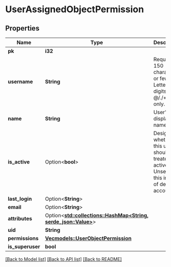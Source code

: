 # UserAssignedObjectPermission

## Properties

Name | Type | Description | Notes
------------ | ------------- | ------------- | -------------
**pk** | **i32** |  | [readonly]
**username** | **String** | Required. 150 characters or fewer. Letters, digits and @/./+/-/_ only. | 
**name** | **String** | User's display name. | 
**is_active** | Option<**bool**> | Designates whether this user should be treated as active. Unselect this instead of deleting accounts. | [optional]
**last_login** | Option<**String**> |  | [optional]
**email** | Option<**String**> |  | [optional]
**attributes** | Option<[**std::collections::HashMap<String, serde_json::Value>**](serde_json::Value.md)> |  | [optional]
**uid** | **String** |  | [readonly]
**permissions** | [**Vec<models::UserObjectPermission>**](UserObjectPermission.md) |  | 
**is_superuser** | **bool** |  | 

[[Back to Model list]](../README.md#documentation-for-models) [[Back to API list]](../README.md#documentation-for-api-endpoints) [[Back to README]](../README.md)


